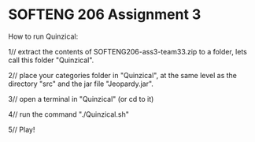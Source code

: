 # SOFTENG 206 Assignment 3

How to run Quinzical:

1// extract the contents of SOFTENG206-ass3-team33.zip to a folder, lets call this folder "Quinzical".

2// place your categories folder in "Quinzical", at the same level as the directory "src" and the jar file "Jeopardy.jar".

3// open a terminal in "Quinzical" (or cd to it)

4// run the command "./Quinzical.sh"

5// Play!


